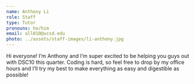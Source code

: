 ```yaml
---
name: Anthony Li
role: Staff
type: Tutor
pronouns: he/him
email: all010@ucsd.edu
photo: ../assets/staff-images/li-anthony.jpg
---
```

Hi everyone! I’m Anthony and I’m super excited to be helping you guys out with DSC10 this quarter. Coding is hard, so feel free to drop by my office hours and I’ll try my best to make everything as easy and digestible as possible!